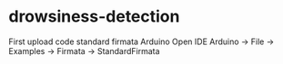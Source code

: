 # drowsiness-detection
First upload code standard firmata Arduino Open IDE Arduino -> File -> Examples -> Firmata -> StandardFirmata
